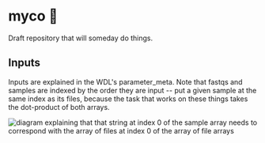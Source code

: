 # myco 🍄
 Draft repository that will someday do things.

## Inputs
 Inputs are explained in the WDL's parameter_meta. Note that fastqs and samples are indexed by the order they are input -- put a given sample at the same index as its files, because the task that works on these things takes the dot-product of both arrays.

 ![diagram explaining that that string at index 0 of the sample array needs to correspond with the array of files at index 0 of the array of file arrays](/docs/fastqs_and_samples.png)
